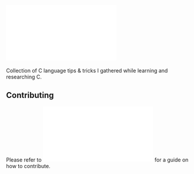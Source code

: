 # ![c-tips-n-tricks](./c-tips-n-tricks.md)

Collection of C language tips & tricks I gathered while learning and researching C.

## Contributing

Please refer to ![CONTRIBUTING](./CONTRIBUTING.md) for a guide on how to contribute.
